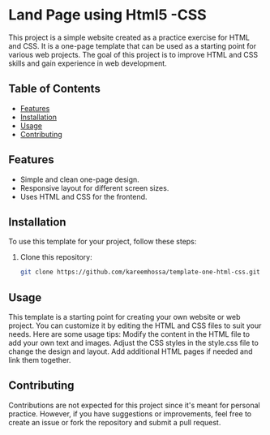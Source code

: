 # Land Page using Html5 -CSS
This project is a simple website created as a practice exercise for HTML and CSS. It is a one-page template that can be used as a starting point for various web projects. The goal of this project is to improve HTML and CSS skills and gain experience in web development.

## Table of Contents

- [Features](#features)
- [Installation](#installation)
- [Usage](#usage)
- [Contributing](#contributing)

## Features

- Simple and clean one-page design.
- Responsive layout for different screen sizes.
- Uses HTML and CSS for the frontend.

## Installation

To use this template for your project, follow these steps:

1. Clone this repository:

   ```bash
   git clone https://github.com/kareemhossa/template-one-html-css.git


## Usage
This template is a starting point for creating your own website or web project. You can customize it by editing the HTML and CSS files to suit your needs. Here are some usage tips:
Modify the content in the HTML file to add your own text and images.
Adjust the CSS styles in the style.css file to change the design and layout.
Add additional HTML pages if needed and link them together.


## Contributing
Contributions are not expected for this project since it's meant for personal practice. However, if you have suggestions or improvements, feel free to create an issue or fork the repository and submit a pull request.
